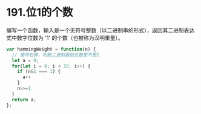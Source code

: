 # 191.位1的个数
编写一个函数，输入是一个无符号整数（以二进制串的形式），返回其二进制表达式中数字位数为 '1' 的个数（也被称为汉明重量）。

```js
var hammingWeight = function(n) {
  // 循环右移，判断二进制最低位数是不是1
  let a = 0;
  for(let i = 0; i < 32; i++) {
    if (n&1 === 1) {
      a++
    }
    n>>=1
  }
  return a;
};
```